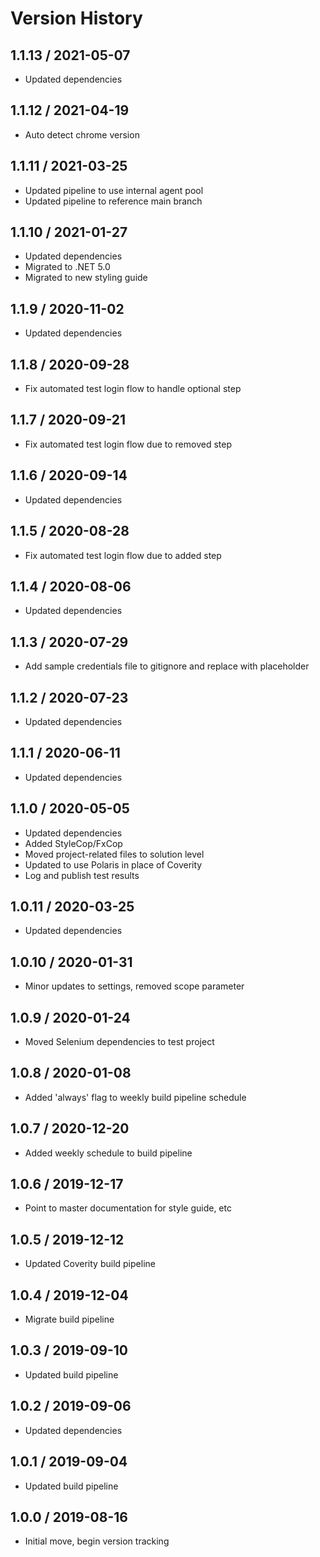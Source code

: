 # Version History

## 1.1.13 / 2021-05-07

- Updated dependencies

## 1.1.12 / 2021-04-19

- Auto detect chrome version

## 1.1.11 / 2021-03-25

- Updated pipeline to use internal agent pool
- Updated pipeline to reference main branch

## 1.1.10 / 2021-01-27

- Updated dependencies
- Migrated to .NET 5.0
- Migrated to new styling guide

## 1.1.9 / 2020-11-02

- Updated dependencies

## 1.1.8 / 2020-09-28

- Fix automated test login flow to handle optional step

## 1.1.7 / 2020-09-21

- Fix automated test login flow due to removed step

## 1.1.6 / 2020-09-14

- Updated dependencies

## 1.1.5 / 2020-08-28

- Fix automated test login flow due to added step

## 1.1.4 / 2020-08-06

- Updated dependencies

## 1.1.3 / 2020-07-29

- Add sample credentials file to gitignore and replace with placeholder

## 1.1.2 / 2020-07-23

- Updated dependencies

## 1.1.1 / 2020-06-11

- Updated dependencies

## 1.1.0 / 2020-05-05

- Updated dependencies
- Added StyleCop/FxCop
- Moved project-related files to solution level
- Updated to use Polaris in place of Coverity
- Log and publish test results

## 1.0.11 / 2020-03-25

- Updated dependencies

## 1.0.10 / 2020-01-31

- Minor updates to settings, removed scope parameter

## 1.0.9 / 2020-01-24

- Moved Selenium dependencies to test project

## 1.0.8 / 2020-01-08

- Added 'always' flag to weekly build pipeline schedule

## 1.0.7 / 2020-12-20

- Added weekly schedule to build pipeline

## 1.0.6 / 2019-12-17

- Point to master documentation for style guide, etc

## 1.0.5 / 2019-12-12

- Updated Coverity build pipeline

## 1.0.4 / 2019-12-04

- Migrate build pipeline

## 1.0.3 / 2019-09-10

- Updated build pipeline

## 1.0.2 / 2019-09-06

- Updated dependencies

## 1.0.1 / 2019-09-04

- Updated build pipeline

## 1.0.0 / 2019-08-16

- Initial move, begin version tracking
